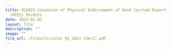 ```yaml
---
title: 012023 Cessation of Physical Endorsement of Hand Carried Exports Scheme
  (HCES) Permits
date: 2023-01-03
layout: file
description: ""
image: ""
file_url: /files/Circular_01_2023 (Ver1).pdf
---
```


